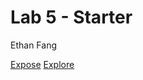 # Lab 5 - Starter
Ethan Fang

[Expose](https://efang5.github.io/Lab5_Starter/expose)
[Explore](https://efang5.github.io/Lab5_Starter/explore)
